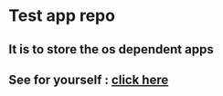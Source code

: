 # Test app repo

## It is to store the os dependent apps

## See for yourself : [click here](https://amlanpatra.github.io/testapp)
